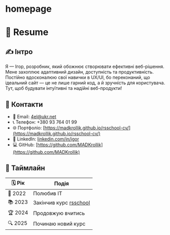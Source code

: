 # homepage
# 📝 Resume

## ✍️ Інтро
Я — Ігор, розробник, який обожнює створювати ефективні веб-рішення. Мене захоплює адаптивний дизайн, доступність та продуктивність. Постійно вдосконалюю свої навички в UX/UI, бо переконаний, що ідеальний сайт — це не лише гарний код, а й зручність для користувача. Тут, щоб будувати інтуїтивні та надійні веб-продукти!

## 📧 Контакти
- 📩 Email: 4el@ukr.net  
- 📞 Телефон: +380 93 764 01 99  
- 🌐 Портфоліо: [https://madkrollik.github.io/rsschool-cv/](https://madkrollik.github.io/rsschool-cv/)  
- 🔗 LinkedIn: [linkedin.com/in/igor](https://www.linkedin.com/in/igor-salfetnyk-2608a2332/)  
- 💻 GitHub: [https://github.com/MADKrollik](https://github.com/MADKrollik)

## 📅 Таймлайн
| 🗓 Рік | Подія |
|-------|------|
| 🚀 2022 | Полюбив IT |
| 📚 2023 | Закінчив курс [rsschool](https://app.rs.school/certificate/hje16w7o) |
| 🏆 2024 | Продовжую вчитись |
| 🔍 2025 | Починаю новий курс |
